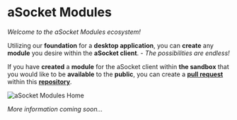 # aSocket Modules
*Welcome to the aSocket Modules ecosystem!*

Utilizing our **foundation** for a **desktop application**, you can **create** any **module** you desire within the **aSocket client**. - *The possibilities are endless!*

If you have **created** a **module** for the aSocket client within **the sandbox** that you would like to be **available** to the **public**, you can create a **[pull request](https://github.com/aSocket/Modules/pulls)** within this **[repository](https://github.com/aSocket/Modules)**. 

![aSocket Modules Home](https://i.asocket.net/Thoughtful-Fluffy-Arthropods-1638678871.png)

*More information coming soon...*
